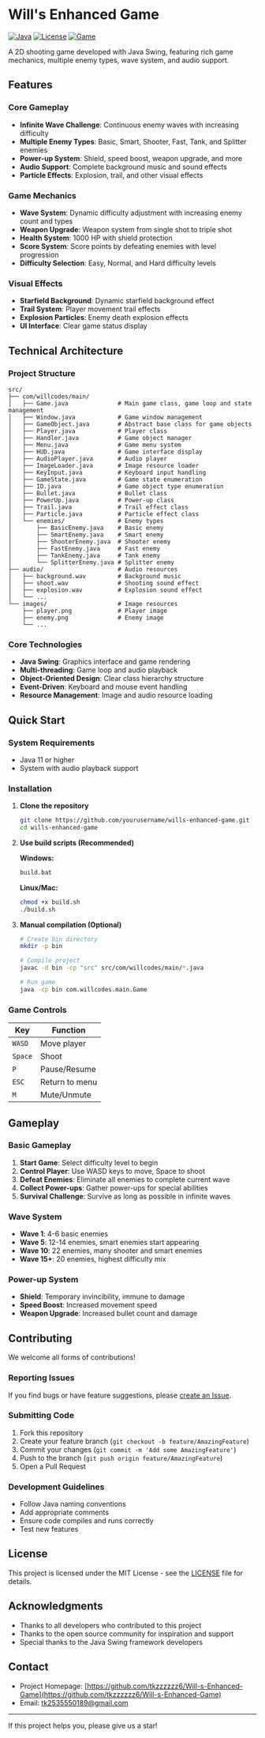 # Will's Enhanced Game

[![Java](https://img.shields.io/badge/Java-21+-orange.svg)](https://www.oracle.com/java/)
[![License](https://img.shields.io/badge/License-MIT-green.svg)](LICENSE)
[![Game](https://img.shields.io/badge/Game-2D%20Shooter-blue.svg)](https://github.com/yourusername/wills-enhanced-game)

A 2D shooting game developed with Java Swing, featuring rich game mechanics, multiple enemy types, wave system, and audio support.

## Features

### Core Gameplay

- **Infinite Wave Challenge**: Continuous enemy waves with increasing difficulty
- **Multiple Enemy Types**: Basic, Smart, Shooter, Fast, Tank, and Splitter enemies
- **Power-up System**: Shield, speed boost, weapon upgrade, and more
- **Audio Support**: Complete background music and sound effects
- **Particle Effects**: Explosion, trail, and other visual effects

### Game Mechanics

- **Wave System**: Dynamic difficulty adjustment with increasing enemy count and types
- **Weapon Upgrade**: Weapon system from single shot to triple shot
- **Health System**: 1000 HP with shield protection
- **Score System**: Score points by defeating enemies with level progression
- **Difficulty Selection**: Easy, Normal, and Hard difficulty levels

### Visual Effects

- **Starfield Background**: Dynamic starfield background effect
- **Trail System**: Player movement trail effects
- **Explosion Particles**: Enemy death explosion effects
- **UI Interface**: Clear game status display

## Technical Architecture

### Project Structure

```
src/
├── com/willcodes/main/
│   ├── Game.java              # Main game class, game loop and state management
│   ├── Window.java            # Game window management
│   ├── GameObject.java        # Abstract base class for game objects
│   ├── Player.java            # Player class
│   ├── Handler.java           # Game object manager
│   ├── Menu.java              # Game menu system
│   ├── HUD.java               # Game interface display
│   ├── AudioPlayer.java       # Audio player
│   ├── ImageLoader.java       # Image resource loader
│   ├── KeyInput.java          # Keyboard input handling
│   ├── GameState.java         # Game state enumeration
│   ├── ID.java                # Game object type enumeration
│   ├── Bullet.java            # Bullet class
│   ├── PowerUp.java           # Power-up class
│   ├── Trail.java             # Trail effect class
│   ├── Particle.java          # Particle effect class
│   └── enemies/               # Enemy types
│       ├── BasicEnemy.java    # Basic enemy
│       ├── SmartEnemy.java    # Smart enemy
│       ├── ShooterEnemy.java  # Shooter enemy
│       ├── FastEnemy.java     # Fast enemy
│       ├── TankEnemy.java     # Tank enemy
│       └── SplitterEnemy.java # Splitter enemy
├── audio/                     # Audio resources
│   ├── background.wav         # Background music
│   ├── shoot.wav              # Shooting sound effect
│   ├── explosion.wav          # Explosion sound effect
│   └── ...
└── images/                    # Image resources
    ├── player.png             # Player image
    ├── enemy.png              # Enemy image
    └── ...
```

### Core Technologies

- **Java Swing**: Graphics interface and game rendering
- **Multi-threading**: Game loop and audio playback
- **Object-Oriented Design**: Clear class hierarchy structure
- **Event-Driven**: Keyboard and mouse event handling
- **Resource Management**: Image and audio resource loading

## Quick Start

### System Requirements

- Java 11 or higher
- System with audio playback support

### Installation

1. **Clone the repository**

   ```bash
   git clone https://github.com/yourusername/wills-enhanced-game.git
   cd wills-enhanced-game
   ```
2. **Use build scripts (Recommended)**

   **Windows:**

   ```bash
   build.bat
   ```

   **Linux/Mac:**

   ```bash
   chmod +x build.sh
   ./build.sh
   ```
3. **Manual compilation (Optional)**

   ```bash
   # Create bin directory
   mkdir -p bin

   # Compile project
   javac -d bin -cp "src" src/com/willcodes/main/*.java

   # Run game
   java -cp bin com.willcodes.main.Game
   ```

### Game Controls

| Key       | Function       |
| --------- | -------------- |
| `WASD`  | Move player    |
| `Space` | Shoot          |
| `P`     | Pause/Resume   |
| `ESC`   | Return to menu |
| `M`     | Mute/Unmute    |

## Gameplay

### Basic Gameplay

1. **Start Game**: Select difficulty level to begin
2. **Control Player**: Use WASD keys to move, Space to shoot
3. **Defeat Enemies**: Eliminate all enemies to complete current wave
4. **Collect Power-ups**: Gather power-ups for special abilities
5. **Survival Challenge**: Survive as long as possible in infinite waves

### Wave System

- **Wave 1**: 4-6 basic enemies
- **Wave 5**: 12-14 enemies, smart enemies start appearing
- **Wave 10**: 22 enemies, many shooter and smart enemies
- **Wave 15+**: 20 enemies, highest difficulty mix

### Power-up System

- **Shield**: Temporary invincibility, immune to damage
- **Speed Boost**: Increased movement speed
- **Weapon Upgrade**: Increased bullet count and damage

## Contributing

We welcome all forms of contributions!

### Reporting Issues

If you find bugs or have feature suggestions, please [create an Issue](https://github.com/yourusername/wills-enhanced-game/issues).

### Submitting Code

1. Fork this repository
2. Create your feature branch (`git checkout -b feature/AmazingFeature`)
3. Commit your changes (`git commit -m 'Add some AmazingFeature'`)
4. Push to the branch (`git push origin feature/AmazingFeature`)
5. Open a Pull Request

### Development Guidelines

- Follow Java naming conventions
- Add appropriate comments
- Ensure code compiles and runs correctly
- Test new features

## License

This project is licensed under the MIT License - see the [LICENSE](LICENSE) file for details.

## Acknowledgments

- Thanks to all developers who contributed to this project
- Thanks to the open source community for inspiration and support
- Special thanks to the Java Swing framework developers

## Contact

- Project Homepage: [https://github.com/tkzzzzzz6/Will-s-Enhanced-Game](https://github.com/tkzzzzzz6/Will-s-Enhanced-Game)
- Email: tk2535550189@gmail.com

---

If this project helps you, please give us a star!
